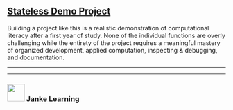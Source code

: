 ## [Stateless Demo Project](https://janke-learning.github.io/stateless-demo-project)

Building a project like this is a realistic demonstration of computational literacy after a first year of study.  None of the individual functions are overly challenging while the entirety of the project requires a meaningful mastery of organized development, applied computation, inspecting & debugging, and documentation.

___
___
### <a href="http://janke-learning.org" target="_blank"><img src="https://user-images.githubusercontent.com/18554853/50098409-22575780-021c-11e9-99e1-962787adaded.png" width="40" height="40"></img> Janke Learning</a>
